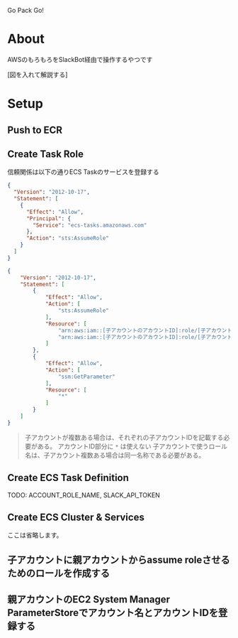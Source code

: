 Go Pack Go!

# About

AWSのもろもろをSlackBot経由で操作するやつです

[図を入れて解説する]

# Setup

## Push to ECR

## Create Task Role

信頼関係は以下の通りECS Taskのサービスを登録する

```json
{
  "Version": "2012-10-17",
  "Statement": [
    {
      "Effect": "Allow",
      "Principal": {
        "Service": "ecs-tasks.amazonaws.com"
      },
      "Action": "sts:AssumeRole"
    }
  ]
}
```

```json
{
    "Version": "2012-10-17",
    "Statement": [
        {
            "Effect": "Allow",
            "Action": [
                "sts:AssumeRole"
            ],
            "Resource": [
                "arn:aws:iam::[子アカウントのアカウントID]:role/[子アカウントで使うロール名]",
                "arn:aws:iam::[子アカウントのアカウントID]:role/[子アカウントで使うロール名]"
            ]
        },
        {
            "Effect": "Allow",
            "Action": [
                "ssm:GetParameter"
            ],
            "Resource": [
                "*"
            ]
        }
    ]
}
```

> 子アカウントが複数ある場合は、それぞれの子アカウントIDを記載する必要がある。 アカウントID部分に `*` は使えない
> 子アカウントで使うロール名は、子アカウント複数ある場合は同一名称である必要がある。

## Create ECS Task Definition

TODO: ACCOUNT_ROLE_NAME, SLACK_API_TOKEN

## Create ECS Cluster & Services

ここは省略します。

## 子アカウントに親アカウントからassume roleさせるためのロールを作成する

## 親アカウントのEC2 System Manager ParameterStoreでアカウント名とアカウントIDを登録する